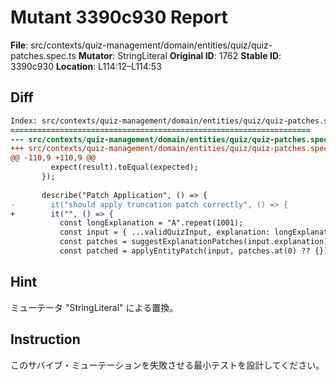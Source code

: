 # Mutant 3390c930 Report

**File**: src/contexts/quiz-management/domain/entities/quiz/quiz-patches.spec.ts
**Mutator**: StringLiteral
**Original ID**: 1762
**Stable ID**: 3390c930
**Location**: L114:12–L114:53

## Diff

```diff
Index: src/contexts/quiz-management/domain/entities/quiz/quiz-patches.spec.ts
===================================================================
--- src/contexts/quiz-management/domain/entities/quiz/quiz-patches.spec.ts	original
+++ src/contexts/quiz-management/domain/entities/quiz/quiz-patches.spec.ts	mutated #1762
@@ -110,9 +110,9 @@
         expect(result).toEqual(expected);
       });
 
       describe("Patch Application", () => {
-        it("should apply truncation patch correctly", () => {
+        it("", () => {
           const longExplanation = "A".repeat(1001);
           const input = { ...validQuizInput, explanation: longExplanation };
           const patches = suggestExplanationPatches(input.explanation);
           const patched = applyEntityPatch(input, patches.at(0) ?? {});
```

## Hint

ミューテータ "StringLiteral" による置換。

## Instruction

このサバイブ・ミューテーションを失敗させる最小テストを設計してください。
